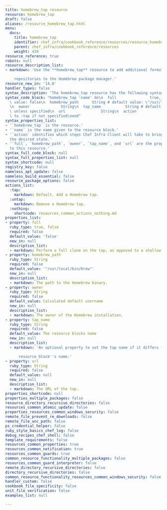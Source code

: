 ```yaml
---
title: homebrew_tap resource
resource: homebrew_tap
draft: false
aliases: /resource_homebrew_tap.html
menu:
  docs:
    title: homebrew_tap
    identifier: chef_infra/cookbook_reference/resources/resource_homebrew_tap.md homebrew_tap
    parent: chef_infra/cookbook_reference/resources
    weight: 430
resource_reference: true
robots: null
resource_description_list:
- markdown: 'Use the **homebrew_tap** resource to add additional formula

    repositories to the Homebrew package manager.'
resource_new_in: '14.0'
handler_types: false
syntax_description: 'The homebrew_tap resource has the following syntax:'
syntax_code_block: "homebrew_tap 'name' do\n  full               true, false # default\
  \ value: false\n  homebrew_path      String # default value: \"/usr/local/bin/brew\"\
  \n  owner              String\n  tap_name           String # default value: 'name'\
  \ unless specified\n  url                String\n  action             Symbol # defaults\
  \ to :tap if not specified\nend"
syntax_properties_list:
- '`homebrew_tap` is the resource.'
- '`name` is the name given to the resource block.'
- '`action` identifies which steps Chef Infra Client will take to bring the node into
  the desired state.'
- '`full`, `homebrew_path`, `owner`, `tap_name`, and `url` are the properties available
  to this resource.'
syntax_full_code_block: null
syntax_full_properties_list: null
syntax_shortcode: null
registry_key: false
nameless_apt_update: false
nameless_build_essential: false
resource_package_options: false
actions_list:
  :tap:
    markdown: Default. Add a Homebrew tap.
  :untap:
    markdown: Remove a Homebrew tap.
  :nothing:
    shortcode: resources_common_actions_nothing.md
properties_list:
- property: full
  ruby_type: true, false
  required: false
  default_value: 'false'
  new_in: null
  description_list:
  - markdown: Perform a full clone on the tap, as opposed to a shallow clone.
- property: homebrew_path
  ruby_type: String
  required: false
  default_value: '"/usr/local/bin/brew"'
  new_in: null
  description_list:
  - markdown: The path to the Homebrew binary.
- property: owner
  ruby_type: String
  required: false
  default_value: Calculated default username
  new_in: null
  description_list:
  - markdown: The owner of the Homebrew installation.
- property: tap_name
  ruby_type: String
  required: false
  default_value: The resource blocks name
  new_in: null
  description_list:
  - markdown: 'An optional property to set the tap name if it differs from the

      resource block''s name.'
- property: url
  ruby_type: String
  required: false
  default_value: null
  new_in: null
  description_list:
  - markdown: The URL of the tap.
properties_shortcode: null
properties_multiple_packages: false
resource_directory_recursive_directories: false
resources_common_atomic_update: false
properties_resources_common_windows_security: false
remote_file_prevent_re_downloads: false
remote_file_unc_path: false
ps_credential_helper: false
ruby_style_basics_chef_log: false
debug_recipes_chef_shell: false
template_requirements: false
resources_common_properties: true
resources_common_notification: true
resources_common_guards: true
common_resource_functionality_multiple_packages: false
resources_common_guard_interpreter: false
remote_directory_recursive_directories: false
directory_recursive_directories: false
common_resource_functionality_resources_common_windows_security: false
handler_custom: false
cookbook_file_specificity: false
unit_file_verification: false
examples_list: null

---
```

